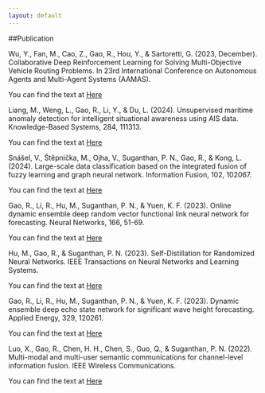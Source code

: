```yaml
---
layout: default
---
```


##Publication

Wu, Y., Fan, M., Cao, Z., Gao, R., Hou, Y., & Sartoretti, G. (2023, December). Collaborative Deep Reinforcement Learning for Solving Multi-Objective Vehicle Routing Problems. In 23rd International Conference on Autonomous Agents and Multi-Agent Systems (AAMAS).

You can find the text at [Here](https://research.tue.nl/en/publications/collaborative-deep-reinforcement-learning-for-solving-multi-objec)

Liang, M., Weng, L., Gao, R., Li, Y., & Du, L. (2024). Unsupervised maritime anomaly detection for intelligent situational awareness using AIS data. Knowledge-Based Systems, 284, 111313.

You can find the text at [Here](https://www.sciencedirect.com/science/article/abs/pii/S0950705123010614)

Snášel, V., Štěpnička, M., Ojha, V., Suganthan, P. N., Gao, R., & Kong, L. (2024). Large-scale data classification based on the integrated fusion of fuzzy learning and graph neural network. Information Fusion, 102, 102067.

You can find the text at [Here](https://www.sciencedirect.com/science/article/pii/S1566253523003834)

Gao, R., Li, R., Hu, M., Suganthan, P. N., & Yuen, K. F. (2023). Online dynamic ensemble deep random vector functional link neural network for forecasting. Neural Networks, 166, 51-69.

You can find the text at [Here](https://www.sciencedirect.com/science/article/pii/S0893608023003532)

Hu, M., Gao, R., & Suganthan, P. N. (2023). Self-Distillation for Randomized Neural Networks. IEEE Transactions on Neural Networks and Learning Systems.

You can find the text at [Here](https://ieeexplore.ieee.org/stamp/stamp.jsp?arnumber=10220213)

Gao, R., Li, R., Hu, M., Suganthan, P. N., & Yuen, K. F. (2023). Dynamic ensemble deep echo state network for significant wave height forecasting. Applied Energy, 329, 120261.

You can find the text at [Here](https://www.sciencedirect.com/science/article/abs/pii/S0306261922015185)

Luo, X., Gao, R., Chen, H. H., Chen, S., Guo, Q., & Suganthan, P. N. (2022). Multi-modal and multi-user semantic communications for channel-level information fusion. IEEE Wireless Communications.

You can find the text at [Here](https://ieeexplore.ieee.org/abstract/document/9921202/)
